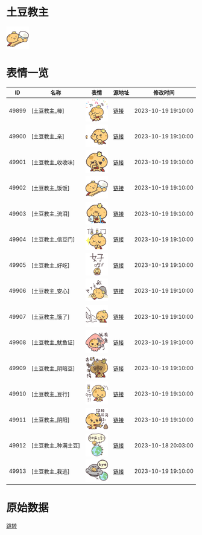 # 土豆教主

<img src="./cover.png" height="60" alt="cover" />

# 表情一览

|ID|名称|表情|源地址|修改时间|
|----|----|----|----|----|
|49899|[土豆教主_棒]|<img src="./pic/049899_%5B土豆教主_棒%5D.png" height="60" alt="棒"/>|[链接](https://i0.hdslb.com/bfs/garb/4a89c82a952e360c19e22ec1c0aefeb5509ca25f.png)|2023-10-19 19:10:00|
|49900|[土豆教主_亲]|<img src="./pic/049900_%5B土豆教主_亲%5D.png" height="60" alt="亲"/>|[链接](https://i0.hdslb.com/bfs/garb/f12987f053089d68b3f84aece84e3a8f2cba38b8.png)|2023-10-19 19:10:00|
|49901|[土豆教主_收收味]|<img src="./pic/049901_%5B土豆教主_收收味%5D.png" height="60" alt="收收味"/>|[链接](https://i0.hdslb.com/bfs/garb/6deec31133e72a176784a36656635f2372313890.png)|2023-10-19 19:10:00|
|49902|[土豆教主_饭饭]|<img src="./pic/049902_%5B土豆教主_饭饭%5D.png" height="60" alt="饭饭"/>|[链接](https://i0.hdslb.com/bfs/garb/1b07a5948688abfb167a5e457b21a8a12cd99012.png)|2023-10-19 19:10:00|
|49903|[土豆教主_流泪]|<img src="./pic/049903_%5B土豆教主_流泪%5D.png" height="60" alt="流泪"/>|[链接](https://i0.hdslb.com/bfs/garb/1b98dccf14baddbfdf5f7de157b0ea1d9c2cac62.png)|2023-10-19 19:10:00|
|49904|[土豆教主_信豆门]|<img src="./pic/049904_%5B土豆教主_信豆门%5D.png" height="60" alt="信豆门"/>|[链接](https://i0.hdslb.com/bfs/garb/8008cf53d4d820dcd8fdcda53678b84797f7a454.png)|2023-10-19 19:10:00|
|49905|[土豆教主_好吃]|<img src="./pic/049905_%5B土豆教主_好吃%5D.png" height="60" alt="好吃"/>|[链接](https://i0.hdslb.com/bfs/garb/184a7c261e031e920e59ee5afcec644800826707.png)|2023-10-19 19:10:00|
|49906|[土豆教主_安心]|<img src="./pic/049906_%5B土豆教主_安心%5D.png" height="60" alt="安心"/>|[链接](https://i0.hdslb.com/bfs/garb/78e295d2541e290f037a160bf35ce5a430d667b0.png)|2023-10-19 19:10:00|
|49907|[土豆教主_饿了]|<img src="./pic/049907_%5B土豆教主_饿了%5D.png" height="60" alt="饿了"/>|[链接](https://i0.hdslb.com/bfs/garb/6dcc670615524f12b8e3544fd79581057d8391ba.png)|2023-10-19 19:10:00|
|49908|[土豆教主_鱿鱼证]|<img src="./pic/049908_%5B土豆教主_鱿鱼证%5D.png" height="60" alt="鱿鱼证"/>|[链接](https://i0.hdslb.com/bfs/garb/eb80dadc7b018b7cec70c74553e2ccb210d7c621.png)|2023-10-19 19:10:00|
|49909|[土豆教主_阴暗豆]|<img src="./pic/049909_%5B土豆教主_阴暗豆%5D.png" height="60" alt="阴暗豆"/>|[链接](https://i0.hdslb.com/bfs/garb/68a880e68d11aa0a11fa8a54c101c3efd92b669e.png)|2023-10-19 19:10:00|
|49910|[土豆教主_豆行]|<img src="./pic/049910_%5B土豆教主_豆行%5D.png" height="60" alt="豆行"/>|[链接](https://i0.hdslb.com/bfs/garb/058126d87f5ea699a61e4ffa21988558bc41f551.png)|2023-10-19 19:10:00|
|49911|[土豆教主_阴阳]|<img src="./pic/049911_%5B土豆教主_阴阳%5D.png" height="60" alt="阴阳"/>|[链接](https://i0.hdslb.com/bfs/garb/f36176e4c213492fa02998fc81dab47109a52422.png)|2023-10-19 19:10:00|
|49912|[土豆教主_种满土豆]|<img src="./pic/049912_%5B土豆教主_种满土豆%5D.png" height="60" alt="种满土豆"/>|[链接](https://i0.hdslb.com/bfs/garb/ff6a287c107a61f2be4e4ee64beafaccc2d95649.png)|2023-10-18 20:03:00|
|49913|[土豆教主_我逃]|<img src="./pic/049913_%5B土豆教主_我逃%5D.png" height="60" alt="我逃"/>|[链接](https://i0.hdslb.com/bfs/garb/652fb34e6ad50fab0da3be2b4ec998a0197b12c9.png)|2023-10-19 19:10:00|

# 原始数据

[跳转](./raw.json)

